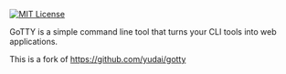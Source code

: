 [![MIT License](http://img.shields.io/badge/license-MIT-blue.svg?style=flat-square)][license]

[license]: https://github.com/yudai/gotty/blob/master/LICENSE

GoTTY is a simple command line tool that turns your CLI tools into web applications.

This is a fork of https://github.com/yudai/gotty

